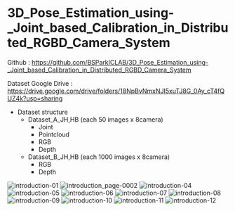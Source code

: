 # 3D_Pose_Estimation_using-_Joint_based_Calibration_in_Distributed_RGBD_Camera_System

Github : https://github.com/BSParkICLAB/3D_Pose_Estimation_using-_Joint_based_Calibration_in_Distributed_RGBD_Camera_System  

Dataset Google Drive : https://drive.google.com/drive/folders/18NpBvNmxNJI5xuTJ8G_0Ay_cT4fQUZ4k?usp=sharing

  - Dataset structure
      - Dataset_A_JH,HB (each 50 images x 8camera)
          - Joint
          - Pointcloud
          - RGB
          - Depth
      - Dataset_B_JH,HB (each 1000 images x 8camera)
          - RGB
          - Depth
      

![introduction-01](https://github.com/BSParkICLAB/3D_Pose_Estimation_using-_Joint_based_Calibration_in_Distributed_RGBD_Camera_System/assets/146613437/2907afe2-b6ea-4dae-b1e8-890fb360d772)
![introduction_page-0002](https://github.com/BSParkICLAB/3D_Pose_Estimation_using-_Joint_based_Calibration_in_Distributed_RGBD_Camera_System/assets/146613437/9747e821-690a-4049-b80a-6becf134aae5)
![introduction-04](https://github.com/BSParkICLAB/3D_Pose_Estimation_using-_Joint_based_Calibration_in_Distributed_RGBD_Camera_System/assets/146613437/1026ece1-82c4-48a0-960d-adf68e2b7f27)
![introduction-05](https://github.com/BSParkICLAB/3D_Pose_Estimation_using-_Joint_based_Calibration_in_Distributed_RGBD_Camera_System/assets/146613437/bde9d641-7c4a-4b63-9ea0-d9c1bbf8910d)
![introduction-06](https://github.com/BSParkICLAB/3D_Pose_Estimation_using-_Joint_based_Calibration_in_Distributed_RGBD_Camera_System/assets/146613437/82f09329-1363-4752-8ffc-8de1f7ada7b6)
![introduction-07](https://github.com/BSParkICLAB/3D_Pose_Estimation_using-_Joint_based_Calibration_in_Distributed_RGBD_Camera_System/assets/146613437/44fb49f0-b367-4f1e-8013-f1069e6cf753)
![introduction-08](https://github.com/BSParkICLAB/3D_Pose_Estimation_using-_Joint_based_Calibration_in_Distributed_RGBD_Camera_System/assets/146613437/57e93615-1d99-47e3-a603-b894eda87d3f)
![introduction-09](https://github.com/BSParkICLAB/3D_Pose_Estimation_using-_Joint_based_Calibration_in_Distributed_RGBD_Camera_System/assets/146613437/47df0bbc-3555-4c20-a584-77bede4f62e7)
![introduction-10](https://github.com/BSParkICLAB/3D_Pose_Estimation_using-_Joint_based_Calibration_in_Distributed_RGBD_Camera_System/assets/146613437/6724165c-78ff-47da-ad81-e661a513a129)
![introduction-11](https://github.com/BSParkICLAB/3D_Pose_Estimation_using-_Joint_based_Calibration_in_Distributed_RGBD_Camera_System/assets/146613437/b52aa89a-fc4e-40eb-a43a-3798f3076cb8)
![introduction-12](https://github.com/BSParkICLAB/3D_Pose_Estimation_using-_Joint_based_Calibration_in_Distributed_RGBD_Camera_System/assets/146613437/32d6df75-17d9-403a-a63e-ddb46559d847)
